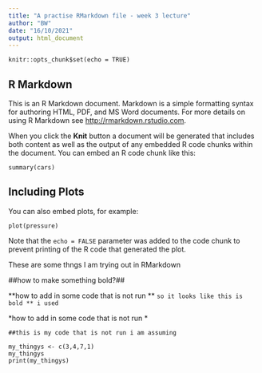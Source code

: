```yaml
---
title: "A practise RMarkdown file - week 3 lecture"
author: "BW"
date: "16/10/2021"
output: html_document
---
```


```{r setup, include=FALSE}
knitr::opts_chunk$set(echo = TRUE)
```

## R Markdown

This is an R Markdown document. Markdown is a simple formatting syntax for authoring HTML, PDF, and MS Word documents. For more details on using R Markdown see <http://rmarkdown.rstudio.com>.

When you click the **Knit** button a document will be generated that includes both content as well as the output of any embedded R code chunks within the document. You can embed an R code chunk like this:

```{r cars}
summary(cars)
```

## Including Plots

You can also embed plots, for example:

```{r pressure, echo=FALSE}
plot(pressure)
```

Note that the `echo = FALSE` parameter was added to the code chunk to prevent printing of the R code that generated the plot.

These are some thngs I am trying out in RMarkdown

##how to make something bold?##

**how to add in some code that is not run ** `so it looks like this is bold ** i used`

*how to add in some code that is not run *

```{r}
##this is my code that is not run i am assuming

my_thingys <- c(3,4,7,1)
my_thingys
print(my_thingys)



```


